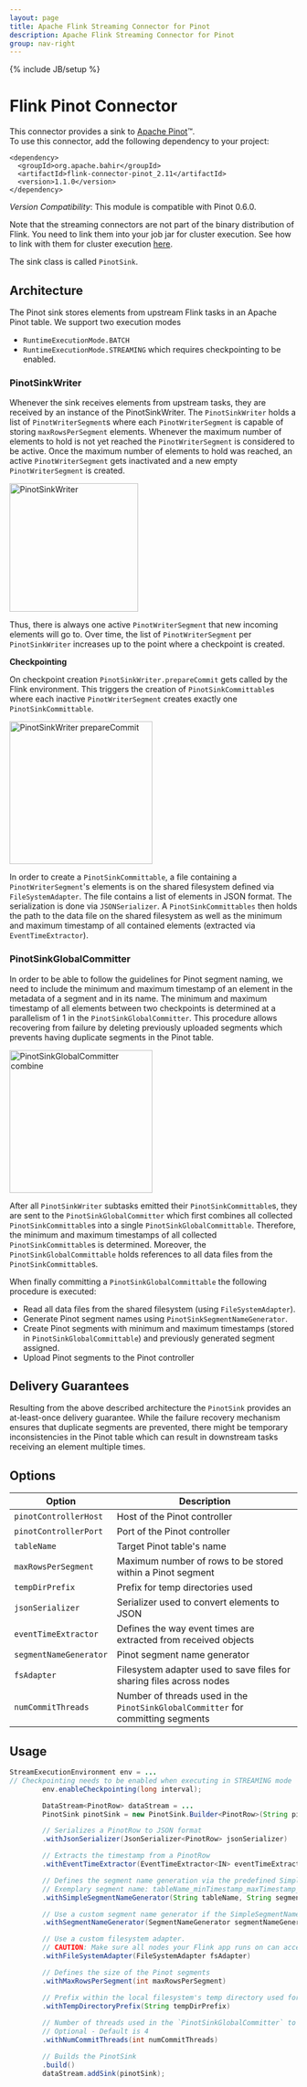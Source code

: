 ```yaml
---
layout: page
title: Apache Flink Streaming Connector for Pinot
description: Apache Flink Streaming Connector for Pinot
group: nav-right
---
```

<!--
{% comment %}
Licensed to the Apache Software Foundation (ASF) under one or more
contributor license agreements.  See the NOTICE file distributed with
this work for additional information regarding copyright ownership.
The ASF licenses this file to you under the Apache License, Version 2.0
(the "License"); you may not use this file except in compliance with
the License.  You may obtain a copy of the License at

http://www.apache.org/licenses/LICENSE-2.0

Unless required by applicable law or agreed to in writing, software
distributed under the License is distributed on an "AS IS" BASIS,
WITHOUT WARRANTIES OR CONDITIONS OF ANY KIND, either express or implied.
See the License for the specific language governing permissions and
limitations under the License.
{% endcomment %}
-->

{% include JB/setup %}

# Flink Pinot Connector

This connector provides a sink to [Apache Pinot](http://pinot.apache.org/)™.  
To use this connector, add the following dependency to your project:

    <dependency>
      <groupId>org.apache.bahir</groupId>
      <artifactId>flink-connector-pinot_2.11</artifactId>
      <version>1.1.0</version>
    </dependency>

*Version Compatibility*: This module is compatible with Pinot 0.6.0.

Note that the streaming connectors are not part of the binary distribution of Flink. You need to link them into your job jar for cluster execution.
See how to link with them for cluster execution [here](https://ci.apache.org/projects/flink/flink-docs-release-1.2/dev/linking.html).

The sink class is called `PinotSink`.

## Architecture

The Pinot sink stores elements from upstream Flink tasks in an Apache Pinot table.
We support two execution modes
* `RuntimeExecutionMode.BATCH`
* `RuntimeExecutionMode.STREAMING` which requires checkpointing to be enabled.

### PinotSinkWriter

Whenever the sink receives elements from upstream tasks, they are received by an instance of the PinotSinkWriter.
The `PinotSinkWriter` holds a list of `PinotWriterSegment`s where each `PinotWriterSegment` is capable of storing `maxRowsPerSegment` elements.
Whenever the maximum number of elements to hold is not yet reached the `PinotWriterSegment` is considered to be active.
Once the maximum number of elements to hold was reached, an active `PinotWriterSegment` gets inactivated and a new empty `PinotWriterSegment` is created.

<img height="225" alt="PinotSinkWriter" src="docs/images/PinotSinkWriter.png">

Thus, there is always one active `PinotWriterSegment` that new incoming elements will go to.
Over time, the list of `PinotWriterSegment` per `PinotSinkWriter` increases up to the point where a checkpoint is created.

**Checkpointing**

On checkpoint creation `PinotSinkWriter.prepareCommit` gets called by the Flink environment.
This triggers the creation of `PinotSinkCommittable`s where each inactive `PinotWriterSegment` creates exactly one `PinotSinkCommittable`.

<img height="250" alt="PinotSinkWriter prepareCommit" src="docs/images/PinotSinkWriter_prepareCommit.png">

In order to create a `PinotSinkCommittable`, a file containing a `PinotWriterSegment`'s elements is on the shared filesystem defined via `FileSystemAdapter`.
The file contains a list of elements in JSON format. The serialization is done via `JSONSerializer`.
A `PinotSinkCommittables` then holds the path to the data file on the shared filesystem as well as the minimum and maximum timestamp of all contained elements (extracted via `EventTimeExtractor`).


### PinotSinkGlobalCommitter

In order to be able to follow the guidelines for Pinot segment naming, we need to include the minimum and maximum timestamp of an element in the metadata of a segment and in its name.
The minimum and maximum timestamp of all elements between two checkpoints is determined at a parallelism of 1 in the `PinotSinkGlobalCommitter`.
This procedure allows recovering from failure by deleting previously uploaded segments which prevents having duplicate segments in the Pinot table.

<img height="250" alt="PinotSinkGlobalCommitter combine" src="docs/images/PinotSinkGlobalCommitter_combine.png">

After all `PinotSinkWriter` subtasks emitted their `PinotSinkCommittable`s, they are sent to the `PinotSinkGlobalCommitter` which first combines all collected `PinotSinkCommittable`s into a single `PinotSinkGlobalCommittable`.
Therefore, the minimum and maximum timestamps of all collected `PinotSinkCommittable`s is determined. 
Moreover, the `PinotSinkGlobalCommittable` holds references to all data files from the `PinotSinkCommittable`s.

When finally committing a `PinotSinkGlobalCommittable` the following procedure is executed:
* Read all data files from the shared filesystem (using `FileSystemAdapter`).
* Generate Pinot segment names using `PinotSinkSegmentNameGenerator`.
* Create Pinot segments with minimum and maximum timestamps (stored in `PinotSinkGlobalCommittable`) and previously generated segment assigned.
* Upload Pinot segments to the Pinot controller


## Delivery Guarantees

Resulting from the above described architecture the `PinotSink` provides an at-least-once delivery guarantee.
While the failure recovery mechanism ensures that duplicate segments are prevented, there might be temporary inconsistencies in the Pinot table which can result in downstream tasks receiving an element multiple times.

## Options

| Option                 | Description                                                                      |
| ---------------------- | -------------------------------------------------------------------------------- | 
| `pinotControllerHost`  | Host of the Pinot controller                                                     |
| `pinotControllerPort`  | Port of the Pinot controller                                                     |
| `tableName`            | Target Pinot table's name                                                        |
| `maxRowsPerSegment`    | Maximum number of rows to be stored within a Pinot segment                       |
| `tempDirPrefix`         | Prefix for temp directories used                                                  |
| `jsonSerializer`       | Serializer used to convert elements to JSON                                      |
| `eventTimeExtractor`   | Defines the way event times are extracted from received objects                   |
| `segmentNameGenerator` | Pinot segment name generator                                                     |
| `fsAdapter`            | Filesystem adapter used to save files for sharing files across nodes               |
| `numCommitThreads`     | Number of threads used in the `PinotSinkGlobalCommitter` for committing segments |

## Usage

```java
StreamExecutionEnvironment env = ...
// Checkpointing needs to be enabled when executing in STREAMING mode
        env.enableCheckpointing(long interval);

        DataStream<PinotRow> dataStream = ...
        PinotSink pinotSink = new PinotSink.Builder<PinotRow>(String pinotControllerHost, String pinotControllerPort, String tableName)

        // Serializes a PinotRow to JSON format
        .withJsonSerializer(JsonSerializer<PinotRow> jsonSerializer)

        // Extracts the timestamp from a PinotRow
        .withEventTimeExtractor(EventTimeExtractor<IN> eventTimeExtractor)

        // Defines the segment name generation via the predefined SimpleSegmentNameGenerator
        // Exemplary segment name: tableName_minTimestamp_maxTimestamp_segmentNamePostfix_0
        .withSimpleSegmentNameGenerator(String tableName, String segmentNamePostfix)

        // Use a custom segment name generator if the SimpleSegmentNameGenerator does not work for your use case
        .withSegmentNameGenerator(SegmentNameGenerator segmentNameGenerator)

        // Use a custom filesystem adapter. 
        // CAUTION: Make sure all nodes your Flink app runs on can access the shared filesystem via the provided FileSystemAdapter
        .withFileSystemAdapter(FileSystemAdapter fsAdapter)

        // Defines the size of the Pinot segments
        .withMaxRowsPerSegment(int maxRowsPerSegment)

        // Prefix within the local filesystem's temp directory used for storing intermediate files
        .withTempDirectoryPrefix(String tempDirPrefix)
        
        // Number of threads used in the `PinotSinkGlobalCommitter` to commit a batch of segments
        // Optional - Default is 4
        .withNumCommitThreads(int numCommitThreads)

        // Builds the PinotSink
        .build()
        dataStream.addSink(pinotSink);
```
